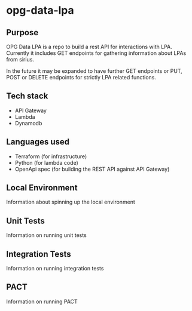 # opg-data-lpa

## Purpose

OPG Data LPA is a repo to build a rest API for interactions with LPA. Currently it includes GET endpoints for
gathering information about LPAs from sirius.

In the future it may be expanded to have further GET endpoints or PUT, POST or DELETE endpoints for  strictly
LPA related functions.

## Tech stack

- API Gateway
- Lambda
- Dynamodb

## Languages used

- Terraform (for infrastructure)
- Python (for lambda code)
- OpenApi spec (for building the REST API against API Gateway)

## Local Environment

Information about spinning up the local environment

## Unit Tests

Information on running unit tests

## Integration Tests

Information on running integration tests

## PACT

Information on running PACT
